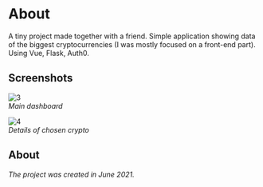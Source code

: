 # About
A tiny project made together with a friend. Simple application showing data of the biggest cryptocurrencies (I was mostly focused on a front-end part). Using Vue, Flask, Auth0.

## Screenshots
![3](https://github.com/user-attachments/assets/02cfe784-bd30-42ba-9067-fabc8ee9d7a0)  
*Main dashboard*

![4](https://github.com/user-attachments/assets/080bf345-571e-4930-8e10-de0209a3e79a)  
*Details of chosen crypto*

## About
*The project was created in June 2021.*

